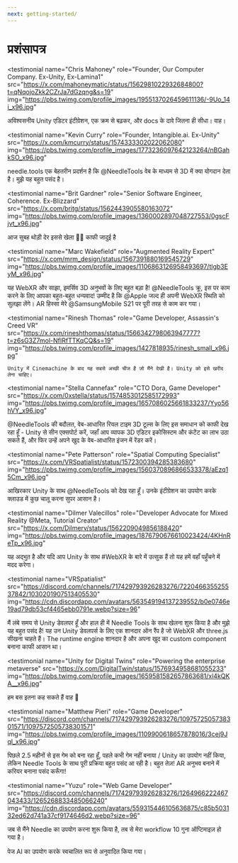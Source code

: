 ```yaml
---
next: getting-started/
---
```


# प्रशंसापत्र

<p></p>

<testimonial
  name="Chris Mahoney"
  role="Founder, Our Computer Company. Ex-Unity, Ex-Lamina1"
  src="https://x.com/mahoneymatic/status/1562981022932684800?t=qNqojoZkk2CZrJa7dGzqng&s=19"
  img="https://pbs.twimg.com/profile_images/1955137026459611136/-9Uo_14i_x96.jpg"
>
अविश्वसनीय Unity एडिटर इंटीग्रेशन, एक क्रम से बढ़कर,
  और docs के दावे जितना ही सीधा। वाह।
</testimonial>

<testimonial 
  name="Kevin Curry" 
  role="Founder, Intangible.ai. Ex-Unity"
  src="https://x.com/kmcurry/status/1574333302022062080"
  img="https://pbs.twimg.com/profile_images/1773236097642123264/nBGahkSO_x96.jpg"
>
needle.tools एक बेहतरीन प्रदर्शन है कि @NeedleTools वेब के माध्यम से 3D में क्या योगदान देता है। मुझे यह बहुत पसंद है।
</testimonial>

<testimonial
  name="Brit Gardner"
  role="Senior Software Engineer, Coherence. Ex-Blizzard"
  src="https://x.com/britg/status/1562443905580163072"
  img="https://pbs.twimg.com/profile_images/1360002897048727553/0gscFjvt_x96.jpg"
>
आज सुबह थोड़ी देर इससे खेला 🤯🤯 काफी जादुई है
</testimonial>

<testimonial
  name="Marc Wakefield"
  role="Augmented Reality Expert"
  src="https://x.com/mrm_design/status/1567391880169545729"
  img="https://pbs.twimg.com/profile_images/1106863126958493697/tlgb3EyM_x96.jpg"
>
यह WebXR और साझा, इमर्सिव 3D अनुभवों के लिए बहुत बड़ा है! @NeedleTools क्रू, इस पर काम करने के लिए आपका बहुत-बहुत धन्यवाद! उम्मीद है कि @Apple जल्द ही अपनी WebXR स्थिति को सुलझा लेंगे। AR हिस्सा मेरे @SamsungMobile S21 पर पूरी तरह से काम कर गया।
</testimonial>

<testimonial
  name="Rinesh Thomas"
  role="Game Developer, Assassin's Creed VR"
  src="https://x.com/rineshthomas/status/1566342798063947777?t=z6sG3Z7mol-NfIRfTTKqCQ&s=19"
  img="https://pbs.twimg.com/profile_images/1427818935/rinesh_small_x96.jpg"
>
    Unity में Cinemachine के बाद यह सबसे अच्छी चीज है जो मैंने देखी है। Unity को इसे खरीद लेना चाहिए।
</testimonial>

<testimonial
  name="Stella Cannefax"
  role="CTO Dora, Game Developer"
  src="https://x.com/0xstella/status/1574853012585172993"
  img="https://pbs.twimg.com/profile_images/1657086025661833237/Yyo56hVY_x96.jpg"
>
@NeedleTools की बदौलत, वेब-आधारित रियल टाइम 3D टूल्स के लिए इस समाधान को काफी देख रहा हूँ - Unity से सीन एक्सपोर्ट करें, जहाँ आप व्यापक 3D एडिटर इकोसिस्टम और कंटेंट का लाभ उठा सकते हैं, और फिर उन्हें अपने खुद के वेब-आधारित इंजन में रेंडर करें।
</testimonial>

<testimonial
  name="Pete Patterson" 
  role="Spatial Computing Specialist"
  src="https://x.com/VRSpatialist/status/1572300394285383680"
  img="https://pbs.twimg.com/profile_images/1560370896866533378/aEzq15Cm_x96.jpg"
>
आखिरकार Unity के साथ @NeedleTools को देख रहा हूँ। उनके इंटीग्रेशन का उपयोग करके क्लाउड में कुछ चालू करना सुपर आसान है।
</testimonial>

<testimonial 
  name="Dilmer Valecillos" 
  role="Developer Advocate for Mixed Reality @Meta, Tutorial Creator"
  src="https://x.com/Dilmerv/status/1562209049856188420"
  img="https://pbs.twimg.com/profile_images/1876790676610023424/4KHnReTp_x96.jpg"
>
 यह अद्भुत है और यदि आप Unity के साथ #WebXR के बारे में उत्सुक हैं तो यह हमें वहाँ पहुँचने में मदद करेगा।
</testimonial>

<testimonial 
  name="VRSpatialist" 
  src="https://discord.com/channels/717429793926283276/722046635525537842/1030201907513405530"
  img="https://cdn.discordapp.com/avatars/563549194137239552/b0e0746e19ad79db53cf4465ebb0791e.webp?size=96"
>
 मैं लंबे समय से Unity डेवलपर हूँ और हाल ही में Needle Tools के साथ खेलना शुरू किया है और मुझे यह बहुत पसंद है! यह उन Unity डेवलपर्स के लिए एक शानदार ऑन रैंप है जो WebXR और three.js सीखना चाहते हैं। The runtime engine शानदार है और अपना खुद का custom component बनाना काफी आसान था।
</testimonial>

<testimonial
  name="Unity for Digital Twins"
  role="Powering the enterprise metaverse"
  src="https://x.com/DigitalTwin/status/1576934958681055233"
  img="https://pbs.twimg.com/profile_images/1659581582657863681/xl4kQKA__x96.jpg"
>
हम बस इतना कह सकते हैं वाह 🤩
</testimonial>

<testimonial
  name="Matthew Pieri" 
  role="Game Developer"
  src="https://discord.com/channels/717429793926283276/1097572505738301571/1097572505738301571"
  img="https://pbs.twimg.com/profile_images/1109900618657878016/3cej9Jql_x96.jpg"
>
पिछले 2.5 महीनों से इस गेम को बना रहा हूँ, पहले कभी गेम नहीं बनाया / Unity का उपयोग नहीं किया, लेकिन Needle Tools के साथ पूरी प्रक्रिया बहुत पसंद आ रही है। बहुत तेज़! AR अनुभव बनाने में करियर बनाना पसंद करूँगा! 
</testimonial>

<testimonial 
  name="Yuzu" 
  role="Web Game Developer"
  src="https://discord.com/channels/717429793926283276/1264966222467043433/1265268833485066240"
  img="https://cdn.discordapp.com/avatars/559315446105636875/c85b503132ed62d741a37cf9174646d2.webp?size=96"
>
जब से मैंने Needle का उपयोग करना शुरू किया है, तब से मेरा workflow 10 गुना ऑप्टिमाइज़ हो गया है।
</testimonial>


पेज AI का उपयोग करके स्वचालित रूप से अनुवादित किया गया।